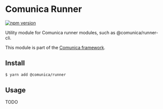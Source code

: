 # Comunica Runner

[![npm version](https://badge.fury.io/js/%40comunica%2Frunner.svg)](https://www.npmjs.com/package/@comunica/runner)

Utility module for Comunica runner modules, such as @comunica/runner-cli.

This module is part of the [Comunica framework](https://github.com/comunica/comunica).

## Install

```bash
$ yarn add @comunica/runner
```

## Usage

TODO
